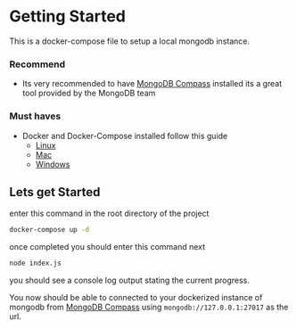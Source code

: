 # Getting Started
This is a docker-compose file to setup a local mongodb instance.

### Recommend  
 - Its very recommended to have [MongoDB Compass](https://www.mongodb.com/try/download/compass) installed its a great tool provided by the MongoDB team

### Must haves
 - Docker and Docker-Compose installed follow this guide
   - [Linux](https://docs.docker.com/desktop/install/linux-install/)
   - [Mac](https://docs.docker.com/desktop/install/mac-install/)
   - [Windows](https://docs.docker.com/desktop/install/windows-install/)

## Lets get Started

enter this command in the root directory of the project

```bash
docker-compose up -d
```

once completed you should enter this command next

```bash
node index.js
```

you should see a console log output stating the current progress.

You now should be able to connected to your dockerized instance of mongodb from [MongoDB Compass](https://www.mongodb.com/try/download/compass) using `mongodb://127.0.0.1:27017` as the url.